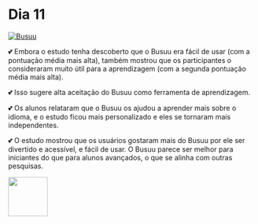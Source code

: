 # Dia 11

[![Busuu](https://img.shields.io/badge/Busuu-Idiomas-blue.svg)](https://www.busuu.com/)


💕 Embora o estudo tenha descoberto que o Busuu era fácil de usar (com a pontuação média mais alta), também mostrou que os participantes o consideraram muito útil para a aprendizagem (com a segunda pontuação média mais alta). 

💕 Isso sugere alta aceitação do Busuu como ferramenta de aprendizagem.

💕 Os alunos relataram que o Busuu os ajudou a aprender mais sobre o idioma, e o estudo ficou mais personalizado e eles se tornaram mais independentes. 

💕 O estudo mostrou que os usuários gostaram mais do Busuu por ele ser divertido e acessível, e fácil de usar. O Busuu parece ser melhor para iniciantes do que para alunos avançados, o que se alinha com outras pesquisas.


<img src="https://github.com/DeiseFreire/Alunos_EFL_e_aplicativo_Busuu_avaliacao_TAM/assets/51007898/71548203-4173-4707-b980-ed8c10bf2540" 
min-width="80px" 
max-width="80px" 
width="80px" 
align="center"> 
